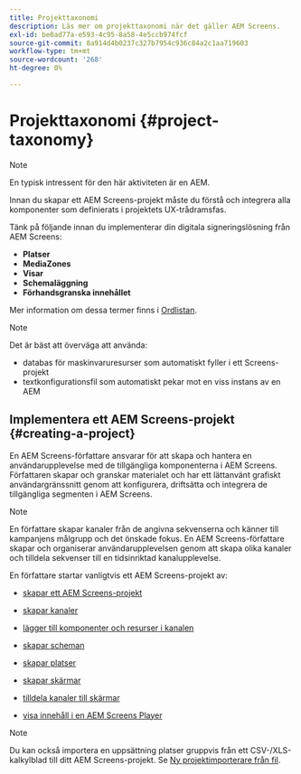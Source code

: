```yaml
---
title: Projekttaxonomi
description: Läs mer om projekttaxonomi när det gäller AEM Screens.
exl-id: be0ad77a-e593-4c95-8a58-4e5ccb974fcf
source-git-commit: 8a914d4b0237c327b7954c936c84a2c1aa719603
workflow-type: tm+mt
source-wordcount: '268'
ht-degree: 0%

---
```


# Projekttaxonomi {#project-taxonomy}

>[!NOTE]
>
>En typisk intressent för den här aktiviteten är en AEM.

Innan du skapar ett AEM Screens-projekt måste du förstå och integrera alla komponenter som definierats i projektets UX-trådramsfas.

Tänk på följande innan du implementerar din digitala signeringslösning från AEM Screens:

* **Platser**
* **MediaZones**
* **Visar**
* **Schemaläggning**
* **Förhandsgranska innehållet**

Mer information om dessa termer finns i [Ordlistan](https://experienceleague.adobe.com/sv/docs/experience-manager-screens/user-guide/overview/screens-glossary).

>[!NOTE]
>
>Det är bäst att överväga att använda:
>
>* databas för maskinvaruresurser som automatiskt fyller i ett Screens-projekt
>* textkonfigurationsfil som automatiskt pekar mot en viss instans av en AEM

## Implementera ett AEM Screens-projekt {#creating-a-project}

En AEM Screens-författare ansvarar för att skapa och hantera en användarupplevelse med de tillgängliga komponenterna i AEM Screens. Författaren skapar och granskar materialet och har ett lättanvänt grafiskt användargränssnitt genom att konfigurera, driftsätta och integrera de tillgängliga segmenten i AEM Screens.

>[!NOTE]
>
>En författare skapar kanaler från de angivna sekvenserna och känner till kampanjens målgrupp och det önskade fokus. En AEM Screens-författare skapar och organiserar användarupplevelsen genom att skapa olika kanaler och tilldela sekvenser till en tidsinriktad kanalupplevelse.

En författare startar vanligtvis ett AEM Screens-projekt av:

* [skapar ett AEM Screens-projekt](https://experienceleague.adobe.com/sv/docs/experience-manager-screens/user-guide/authoring/setting-up-projects/creating-a-screens-project)
* [skapar kanaler](https://experienceleague.adobe.com/sv/docs/experience-manager-screens/user-guide/authoring/setting-up-projects/managing-channels)
* [lägger till komponenter och resurser i kanalen](https://experienceleague.adobe.com/sv/docs/experience-manager-screens/user-guide/authoring/product-features/adding-components-to-a-channel)
* [skapar scheman](https://experienceleague.adobe.com/sv/docs/experience-manager-screens/user-guide/authoring/setting-up-projects/managing-schedules)
* [skapar platser](https://experienceleague.adobe.com/sv/docs/experience-manager-screens/user-guide/authoring/setting-up-projects/managing-locations)
* [skapar skärmar](https://experienceleague.adobe.com/sv/docs/experience-manager-screens/user-guide/authoring/setting-up-projects/managing-displays)
* [tilldela kanaler till skärmar](https://experienceleague.adobe.com/sv/docs/experience-manager-screens/user-guide/authoring/setting-up-projects/assigning-channels/channel-assignment)

* [visa innehåll i en AEM Screens Player](https://experienceleague.adobe.com/sv/docs/experience-manager-screens/user-guide/administering/working-with-screens-player)

>[!NOTE]
>Du kan också importera en uppsättning platser gruppvis från ett CSV-/XLS-kalkylblad till ditt AEM Screens-projekt. Se [Ny projektimporterare från fil](https://experienceleague.adobe.com/sv/docs/experience-manager-screens/user-guide/administering/project-importer).
